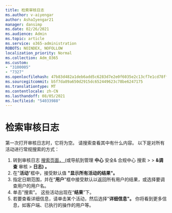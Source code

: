 ```yaml
---
title: 检索审核日志
ms.author: v-aiyengar
author: AshaIyengar21
manager: dansimp
ms.date: 02/26/2021
ms.audience: Admin
ms.topic: article
ms.service: o365-administration
ROBOTS: NOINDEX, NOFOLLOW
localization_priority: Normal
ms.collection: Adm_O365
ms.custom:
- "3100005"
- "7327"
ms.openlocfilehash: 47b83d482a1deb6add5c6283d7e2e0f6035e2c13cf7e1cd78ffc4ff7c9ffc85b
ms.sourcegitcommit: b5f7da89a650d2915dc652449623c78be6247175
ms.translationtype: MT
ms.contentlocale: zh-CN
ms.lasthandoff: 08/05/2021
ms.locfileid: "54033988"
---
```

# <a name="retrieve-the-audit-logs"></a>检索审核日志

第一次打开审核日志时，它将为空。 请搜索查看其中有什么内容。 以下是对所有活动进行常规搜索的方式：

1. 转到审核日志 [搜索页面， (](https://protection.office.com/#/unifiedauditlog)或导航到管理 **中心** 安全& 合规中心 搜索  >    >  **&调查** 审核  >  **日志) 。**
1. 在"**活动**"框中，接受默认值 **"显示所有活动的结果"。**
1. 指定日期范围，并在“**用户**”框中接受默认以返回所有用户的结果，或选择要调查用户的用户名。
1. 单击"搜索"。 这些活动出现在“**结果**”下。
1. 若要查看详细信息，请单击某个活动，然后选择"**详细信息"。** 你将看到更多信息，如客户端、已执行的操作的用户等。
